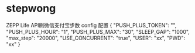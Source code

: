 # stepwong
ZEPP Life API刷微信支付宝步数
config 配置
{
    "PUSH_PLUS_TOKEN": "",
    "PUSH_PLUS_HOUR": "1",
    "PUSH_PLUS_MAX": "30",
    "SLEEP_GAP": "1000",
    "max_step": "20000",
    "USE_CONCURRENT": "true",
    "USER": "xx",
    "PWD": "xx"
}
